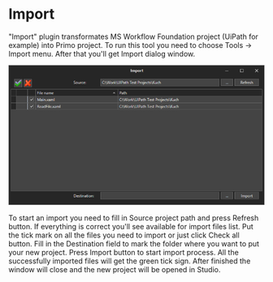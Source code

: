 # Import

"Import" plugin transformates MS Workflow Foundation project (UiPath for example) into Primo project. To run this tool you need to choose Tools -> Import menu. After that you'll get Import dialog window.

![](<../../.gitbook/assets/image (254).png>)

To start an import you need to fill in Source project path and press Refresh button. If everything is correct you'll see available for import files list. Put the tick mark on all the files you need to import or just click Check all button. Fill in the Destination field to mark the folder where you want to put your new project. Press Import button to start import process. All the successfully imported files will get the green tick sign. After finished the window will close and the new project will be opened in Studio.
